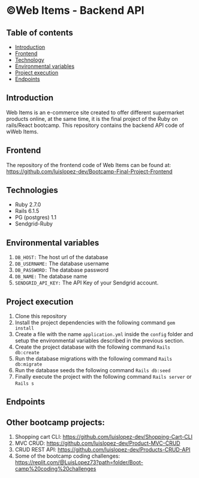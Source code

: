 # &copy;Web Items - Backend API

## Table of contents

* [Introduction](#introduction)
* [Frontend](#frontend)
* [Technology](#technology)
* [Environmental variables](#environmental-variables)
* [Project execution](project-execution)
* [Endpoints](#endpoints)
## Introduction

Web Items is an e-commerce site created to offer different supermarket products online, at the same time, it is the final project of the Ruby on rails/React bootcamp. This repository contains the backend API code of wWeb Items.

## Frontend

The repository of the frontend code of Web Items can be found at: https://github.com/luislopez-dev/Bootcamp-Final-Project-Frontend

## Technologies

* Ruby 2.7.0
* Rails 6.1.5
* PG (postgres) 1.1
* Sendgrid-Ruby

## Environmental variables

1. `DB_HOST:` The host url of the database
2. `DB_USERNAME:` The database username
3. `DB_PASSWORD:` The database password
4. `DB_NAME:` The database name
5. `SENDGRID_API_KEY:` The API Key of your Sendgrid account. 

## Project execution

1. Clone this repository
2. Install the project dependencies with the following command `gem install`
3. Create a file with the name `application.yml` inside the `config` folder and setup the environmental variables described in the previous section. 
4. Create the project database with the following command `Rails db:create`
5. Run the database migrations with the following command `Rails db:migrate`
6. Run the database seeds the following command `Rails db:seed`
7. Finally execute the project with the following command `Rails server` or `Rails s`

## Endpoints

## Other bootcamp projects: 

1. Shopping cart CLI: https://github.com/luislopez-dev/Shopping-Cart-CLI
2. MVC CRUD: https://github.com/luislopez-dev/Product-MVC-CRUD
3. CRUD REST API: https://github.com/luislopez-dev/Products-CRUD-API
4. Some of the bootcamp coding challenges: https://replit.com/@LuisLopez73?path=folder/Boot-camp%20coding%20challenges